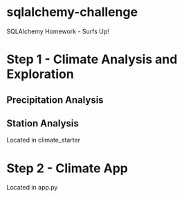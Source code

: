 # sqlalchemy-challenge

SQLAlchemy Homework - Surfs Up!
# Step 1 - Climate Analysis and Exploration
## Precipitation Analysis
## Station Analysis
Located in climate_starter

# Step 2 - Climate App
Located in app.py
